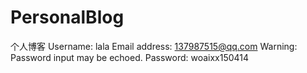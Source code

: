 # PersonalBlog
个人博客
Username:  lala
Email address:  137987515@qq.com
Warning: Password input may be echoed.
Password:  woaixx150414
